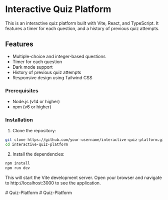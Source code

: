 # Interactive Quiz Platform

This is an interactive quiz platform built with Vite, React, and TypeScript. It features a timer for each question, and a history of previous quiz attempts.

## Features

- Multiple-choice and integer-based questions
- Timer for each question
- Dark mode support
- History of previous quiz attempts
- Responsive design using Tailwind CSS

### Prerequisites

- Node.js (v14 or higher)
- npm (v6 or higher)

### Installation

1. Clone the repository:

```sh
git clone https://github.com/your-username/interactive-quiz-platform.git
cd interactive-quiz-platform
```
2. Install the dependencies:

```sh
npm install
npm run dev
```
This will start the Vite development server. Open your browser and navigate to http://localhost:3000 to see the application.

#   Q u i z - P l a t f o r m  
 #   Q u i z - P l a t f o r m  
 